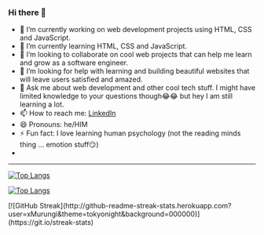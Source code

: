 ### Hi there 👋

<!--
**xMurungi/xMurungi** is a ✨ _special_ ✨ repository because its `README.md` (this file) appears on your GitHub profile.

Here are some ideas to get you started:


-->

- 🔭 I’m currently working on web development projects using HTML, CSS and JavaScript.
- 🌱 I’m currently learning HTML, CSS and JavaScript.
- 👯 I’m looking to collaborate on cool web projects that can help me learn and grow as a software engineer.
- 🤔 I’m looking for help with learning and building beautiful websites that will leave users satisfied and amazed.
- 💬 Ask me about web development and other cool tech stuff. I might have limited knowledge to your questions though😂😂 but hey I am still learning a lot.
- 📫 How to reach me: [LinkedIn](https://www.linkedin.com/in/joses-murungi-46b045255/)
- 😄 Pronouns: he/HIM
- ⚡ Fun fact: I love learning human psychology (not the reading minds thing ... emotion stuff😏)
- 
<hr>

[![Top Langs](https://github-readme-stats.vercel.app/api/top-langs/?username=xMurungi&layout=donut-vertical)](https://github.com/xMurungi/github-readme-stats)

[![Top Langs](https://github-readme-stats.vercel.app/api/top-langs/?username=xMurungi)](https://github.com/xMurungi/xMurungi/edit/main/README.md)

<div style="justify-content: center;">
[![GitHub Streak](http://github-readme-streak-stats.herokuapp.com?user=xMurungi&theme=tokyonight&background=000000)](https://git.io/streak-stats)
</div>
